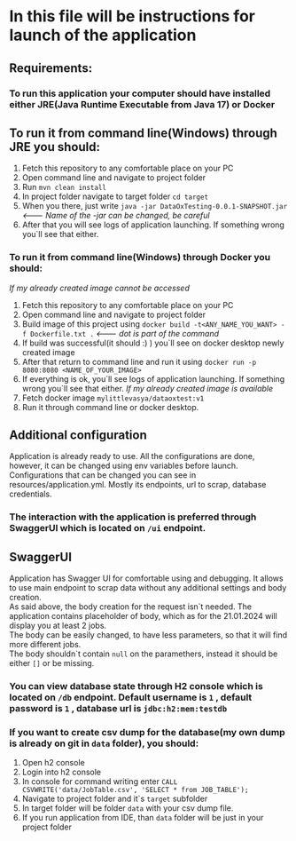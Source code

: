 # In this file will be instructions for launch of the application
## Requirements:
### To run this application your computer should have installed either JRE(Java Runtime Executable from Java 17) or Docker
## To run it from command line(Windows) through JRE you should:
1. Fetch this repository to any comfortable place on your PC
2. Open command line and navigate to project folder
3. Run `mvn clean install`
4. In project folder navigate to target folder ```cd target```
5. When you there, just write ```java -jar DataOxTesting-0.0.1-SNAPSHOT.jar``` *<--- Name of the -jar can be changed, be careful*
6. After that you will see logs of application launching. If something wrong you\`ll see that either.
### To run it from command line(Windows) through Docker you should:
*If my already created image cannot be accessed*
1. Fetch this repository to any comfortable place on your PC
2. Open command line and navigate to project folder
3. Build image of this project using ```docker build -t<ANY_NAME_YOU_WANT> -f Dockerfile.txt .``` *<--- dot is part of the command*
4. If build was successful(it should :) ) you`ll see on docker desktop newly created image
5. After that return to command line and run it using ```docker run -p 8080:8080 <NAME_OF_YOUR_IMAGE>```
6. If everything is ok, you\`ll see logs of application launching. If something wrong you\`ll see that either.
*If my already created image is available*
1. Fetch docker image `mylittlevasya/dataoxtest:v1`
2. Run it through command line or docker desktop.

## Additional configuration
Application is already ready to use. All the configurations are done, however, it can be changed using env variables before launch.
Configurations that can be changed you can see in resources/application.yml. Mostly its endpoints, url to scrap, database credentials.

### The interaction with the application is preferred through SwaggerUI which is located on `/ui` endpoint.

## SwaggerUI
Application has Swagger UI for comfortable using and debugging. It allows to use main endpoint to scrap data without any additional settings and body creation.  
As said above, the body creation for the request isn\`t needed. The application contains placeholder of body, which as for the 21.01.2024 will display you at least 2 jobs.  
The body can be easily changed, to have less parameters, so that it will find more different jobs.  
The body shouldn\`t contain ```null``` on the paramethers, instead it should be either `[]` or be missing.

### You can view database state through H2 console which is located on `/db` endpoint. Default username is `1` , default password is `1` , database url is `jdbc:h2:mem:testdb`
### If you want to create csv dump for the database(my own dump is already on git in `data` folder), you should:
1. Open h2 console
2. Login into h2 console
3. In console for command writing enter `CALL CSVWRITE('data/JobTable.csv', 'SELECT * from JOB_TABLE');`
4. Navigate to project folder and it\`s `target` subfolder
5. In target folder will be folder `data` with your csv dump file.
6. If you run application from IDE, than `data` folder will be just in your project folder

